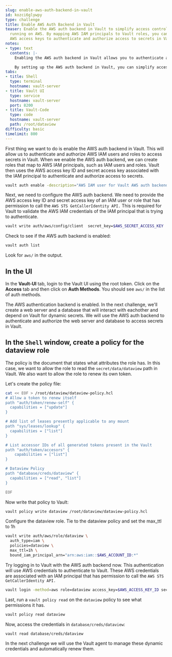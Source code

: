 ```yaml
---
slug: enable-aws-auth-backend-in-vault
id: kozci6glywpy
type: challenge
title: Enable AWS Auth Backend in Vault
teaser: Enable the AWS auth backend in Vault to simplify access control for your applications
  running on AWS. By mapping AWS IAM principals to Vault roles, you can use existing
  AWS access keys to authenticate and authorize access to secrets in Vault.
notes:
- type: text
  contents: |-
    Enabling the AWS auth backend in Vault allows you to authenticate and authorize AWS IAM users and roles to access secrets in Vault. When you enable the AWS auth backend, you can create roles that map to AWS IAM principals, such as IAM users and roles. Vault then uses the AWS access key ID and secret access key associated with the IAM principal to authenticate and authorize access to secrets.

    By setting up the AWS auth backend in Vault, you can simplify access control for your applications running on AWS. Instead of having to manage separate credentials for accessing secrets in Vault, your applications can use their existing IAM credentials to access Vault. This reduces the risk of credentials leakage and makes it easier to manage access control policies.
tabs:
- title: Shell
  type: terminal
  hostname: vault-server
- title: Vault UI
  type: service
  hostname: vault-server
  port: 8200
- title: Vault-Code
  type: code
  hostname: vault-server
  path: /root/dataview
difficulty: basic
timelimit: 800
---
```

First thing we want to do is enable the AWS auth backend in Vault. This will allow us to authenticate and authorize AWS IAM users and roles to access secrets in Vault. When we enable the AWS auth backend, we can create roles that map to AWS IAM principals, such as IAM users and roles. Vault then uses the AWS access key ID and secret access key associated with the IAM principal to authenticate and authorize access to secrets.

```bash
vault auth enable -description="AWS IAM user for Vault AWS auth backend" aws
```

Next, we need to configure the AWS auth backend. We need to provide the AWS access key ID and secret access key of an IAM user or role that has permission to call the `AWS STS GetCallerIdentity API.` This is required for Vault to validate the AWS IAM credentials of the IAM principal that is trying to authenticate.

```bash
vault write auth/aws/config/client  secret_key=$AWS_SECRET_ACCESS_KEY  access_key=$AWS_ACCESS_KEY_ID
```

Check to see if the AWS auth backend is enabled:

```bash
vault auth list
```

Look for `aws/` in the output.

## In the UI

In the **Vault-UI** tab, login to the Vault UI using the root token.  Click on the **Access** tab and then click on **Auth Methods**.  You should see `aws/` in the list of auth methods.

The AWS authentication backend is enabled.  In the next challenge, we'll create a web server and a database that will interact with eachother and depend on Vault for dynamic secrets. We will use the AWS auth backend to authenticate and authorize the web server and database to access secrets in Vault.

## In the `Shell` window, create a policy for the dataview role

The policy is the document that states what attributes the role has. In this case, we want to allow the role to read the `secret/data/dataview` path in Vault. We also want to allow the role to renew its own token.

Let's create the policy file:

```bash
cat << EOF > /root/dataview/dataview-policy.hcl
# Allow a token to renew itself
path "auth/token/renew-self" {
  capabilities = ["update"]
}

# Add list of leases presently applicable to any mount
path "sys/leases/lookup" {
  capabilities = ["list"]
}

# List accessor IDs of all generated tokens present in the Vault
path "auth/token/accesors" {
    capabilities = ["list"]
}

# Dataview Policy
path "database/creds/dataview" {
  capabilities = ["read", "list"]
}

EOF
```

Now write that policy to Vault:

```bash
vault policy write dataview /root/dataview/dataview-policy.hcl
```

Configure the dataview role. Tie to the dataview policy and set the max_ttl to 1h

```bash
vault write auth/aws/role/dataview \
  auth_type=iam \
  policies=dataview \
  max_ttl=1h \
  bound_iam_principal_arn="arn:aws:iam::$AWS_ACCOUNT_ID:*"
```

Try logging in to Vault with the AWS auth backend now. This authentication will use AWS credentials to authenticate to Vault. These AWS credentials are associated with an IAM principal that has permission to call the `AWS STS GetCallerIdentity API.`

```bash
vault login -method=aws role=dataview access_key=$AWS_ACCESS_KEY_ID secret_key=$AWS_SECRET_ACCESS_KEY
```

Last, run a `vault policy read` on the `dataview` policy to see what permissions it has.

```bash
vault policy read dataview
```

Now, access the credentials in `database/creds/dataview`:

```bash
vault read database/creds/dataview
```

In the next challenge we will use the Vault agent to manage these dynamic credentials and automatically renew them.
